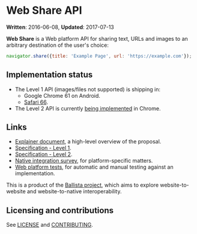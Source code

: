 # Web Share API

**Written**: 2016-06-08, **Updated**: 2017-07-13

**Web Share** is a Web platform API for sharing text, URLs and images to an
arbitrary destination of the user's choice:

```js
navigator.share({title: 'Example Page', url: 'https://example.com'});
```

## Implementation status

* The Level 1 API (images/files not supported) is shipping in:
  * Google Chrome 61 on Android.
  * [Safari 66](https://developer.apple.com/safari/technology-preview/release-notes/#r66).
* The Level 2 API is currently [being implemented](https://www.chromestatus.com/feature/4777349178458112) in Chrome.

## Links

* [Explainer document](docs/explainer.md), a high-level overview of the proposal.
* [Specification - Level 1](https://wicg.github.io/web-share/).
* [Specification - Level 2](https://wicg.github.io/web-share/level-2/).
* [Native integration survey](docs/native.md), for platform-specific matters.
* [Web platform
  tests](https://github.com/web-platform-tests/wpt/tree/master/web-share), for
  automatic and manual testing against an implementation.

This is a product of the [Ballista
project](https://github.com/chromium/ballista), which aims to explore
website-to-website and website-to-native interoperability.

## Licensing and contributions

See [LICENSE](LICENSE.md) and [CONTRIBUTING](CONTRIBUTING.md).
